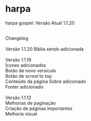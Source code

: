 # harpa
 harpa gospel: Versão Atual 1.1.20<br><br>

Changelog<br><br>
Versão 1.1.20
Bíblia sendo adicionada<br><br>
Versão 1.1.19<br>
Ícones adicionados<br>
Botão de novo versículo<br>
Botão de scrool to top<br>
Conteúdo da página Sobre adicionado<br>
Footer adicionado<br><br>
Versão 1.1.12<br>
Melhorias de paginação<br>
Criação de páginas importantes<br>
Melhoria visual<br>
